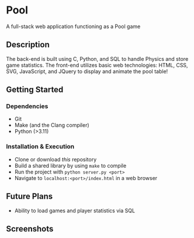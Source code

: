 # Pool
A full-stack web application functioning as a Pool game

## Description
The back-end is built using C, Python, and SQL to handle Physics and store game statistics. The front-end utilizes basic web technologies: HTML, CSS, SVG, JavaScript, and JQuery to display and animate the pool table!

## Getting Started

### Dependencies
- Git
- Make (and the Clang compiler)
- Python (>3.11)

### Installation & Execution
- Clone or download *this* repository
- Build a shared library by using `make` to compile
- Run the project with `python server.py <port>`
- Navigate to `localhost:<port>/index.html` in a web browser

## Future Plans
- Ability to load games and player statistics via SQL

## Screenshots